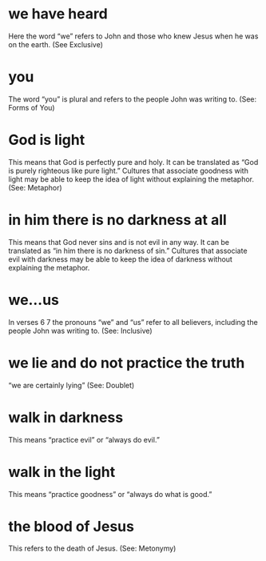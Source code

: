 
 # we have heard 
   Here the word “we” refers to John and those who knew Jesus when he
  was on the earth. (See Exclusive)
  # you 
   The word “you” is plural and refers to the people John was writing to. (See: Forms
  of You)
  # God is light 
   This means that God is perfectly pure and holy. It can be translated as “God
  is purely righteous like pure light.” Cultures that associate goodness with light may be
  able to keep the idea of light without explaining the metaphor. (See: Metaphor)
  # in him there is no darkness at all 
   This means that God never sins and is not evil in
  any way. It can be translated as “in him there is no darkness of sin.” Cultures that associate
  evil with darkness may be able to keep the idea of darkness without explaining the
  metaphor.
  # we…us 
   In verses 6
  7 the pronouns “we” and “us” refer to all believers, including the
  people John was writing to. (See: Inclusive)
  # we lie and do not practice the truth 
   “we are certainly lying” (See: Doublet)
  # walk in darkness 
   This means “practice evil” or “always do evil.”
  # walk in the light 
   This means “practice goodness” or “always do what is good.”
  # the blood of Jesus 
   This refers to the death of Jesus. (See: Metonymy) 

